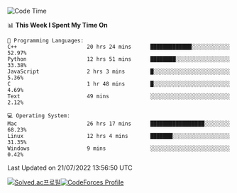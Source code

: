 
<!--START_SECTION:waka-->
![Code Time](http://img.shields.io/badge/Code%20Time-0%20secs-blue)

📊 **This Week I Spent My Time On** 

```text
💬 Programming Languages: 
C++                      20 hrs 24 mins      █████████████░░░░░░░░░░░░   52.97% 
Python                   12 hrs 51 mins      ████████░░░░░░░░░░░░░░░░░   33.38% 
JavaScript               2 hrs 3 mins        █░░░░░░░░░░░░░░░░░░░░░░░░   5.36% 
C                        1 hr 48 mins        █░░░░░░░░░░░░░░░░░░░░░░░░   4.69% 
Text                     49 mins             ░░░░░░░░░░░░░░░░░░░░░░░░░   2.12%

💻 Operating System: 
Mac                      26 hrs 17 mins      █████████████████░░░░░░░░   68.23% 
Linux                    12 hrs 4 mins       ███████░░░░░░░░░░░░░░░░░░   31.35% 
Windows                  9 mins              ░░░░░░░░░░░░░░░░░░░░░░░░░   0.42%

```


 Last Updated on 21/07/2022 13:56:50 UTC
<!--END_SECTION:waka-->
[![Solved.ac프로필](http://mazassumnida.wtf/api/generate_badge?boj=hckim96)](https://solved.ac/hckim96)[![CodeForces Profile](https://cf.leed.at?id=hckim96)](https://codeforces.com/profile/hckim96)
